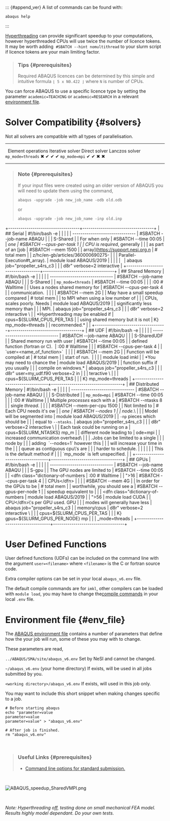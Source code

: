 <!-- The above lines, specifying the category, section and title, must be
present and always comprising the first three lines of the article. -->

::: {#append_ver}
A list of commands can be found with:

    abaqus help
:::

[Hyperthreading](https://support.nesi.org.nz/hc/en-gb/articles/360000568236)
can provide significant speedup to your computations, however
hyperthreaded CPUs will use twice the number of licence tokens. It may
be worth adding  `#SBATCH --hint nomultithread` to your slurm script if
licence tokens are your main limiting factor.

<div>

</div>

<div>

> ### Tips {#prerequisites}
>
> Required ABAQUS licences can be determined by this simple and
> intuitive formula `⌊ 5 x N0.422 ⌋` where `N` is number of CPUs.

</div>

You can force ABAQUS to use a specific licence type by setting the
parameter `academic=TEACHING` or `academic=RESEARCH` in a relevant
[environment file](#env_file).

# Solver Compatibility {#solvers}

Not all solvers are compatible with all types of parallelisation.

  ------------------- -------------------- ------------------ --------------- ----------------
                      Element operations   Iterative solver   Direct solver   Lanczos solver
  `mp_mode=threads`   ✖                    ✔                  ✔               ✔
  `mp_mode=mpi`       ✔                    ✔                  ✖               ✖
  ------------------- -------------------- ------------------ --------------- ----------------

> ### Note {#prerequisites}
>
> If your input files were created using an older version of ABAQUS you
> will need to update them using the command,
>
>     abaqus -upgrade -job new_job_name -odb old.odb
>
> or
>
>     abaqus -upgrade -job new_job_name -inp old.inp

+-----------------------------------+-----------------------------------+
| ## Serial                         |     #!/bin/bash -e                |
|                                   |                                   |
| -------------------------------   |     #SBATCH --job-name      ABAQU |
|                                   | S-Shared                          |
| For when only                     |     #SBATCH --time          00:05 |
| <dfn class="dictionary-of-numbers | :00       # Walltime              |
| ">one                             |     #SBATCH --cpus-per-task 1     |
| CPU is required</dfn>, generally  |                                   |
| as part of an [job                |     #SBATCH --mem           1500  |
| array](https://support.nesi.org.n |          # total mem              |
| z/hc/en-gb/articles/360000690275- |                                   |
| Parallel-Execution#t_array).      |     module load ABAQUS/2019       |
|                                   |                                   |
|                                   |     abaqus job="propeller_s4rs_c3 |
|                                   | d8r" verbose=2 interactive        |
+-----------------------------------+-----------------------------------+
| ## Shared Memory                  |     #!/bin/bash -e                |
|                                   |                                   |
| -------------------------------   |     #SBATCH --job-name      ABAQU |
|                                   | S-Shared                          |
| `mp_mode=threads`                 |     #SBATCH --time          00:05 |
|                                   | :00       # Walltime              |
| Uses a nodes shared memory for    |     #SBATCH --cpus-per-task 4     |
| communication.                    |                                   |
|                                   |     #SBATCH --mem           2G    |
| May have a small speedup compared |      # total mem                  |
| to MPI when using a low number of |                                   |
| CPUs, scales poorly. Needs        |     module load ABAQUS/2019       |
| significantly less memory than    |                                   |
| MPI.                              |     abaqus job="propeller_s4rs_c3 |
|                                   | d8r" verbose=2 interactive \      |
| *Hyperthreading may be enabled if |         cpus=${SLURM_CPUS_PER_TAS |
| using shared memory but it is not | K} mp_mode=threads                |
| recommended.*                     |                                   |
+-----------------------------------+-----------------------------------+
| ## UDF                            |     #!/bin/bash -e                |
|                                   |                                   |
| -------------------------------   |     #SBATCH --job-name      ABAQU |
|                                   | S-SharedUDF                       |
| Shared memory run with user       |     #SBATCH --time          00:05 |
| defined function (fortran or C).  | :00       # Walltime              |
|                                   |     #SBATCH --cpus-per-task 4     |
| `user=<name_of_function>`         |                                   |
|                                   |     #SBATCH --mem           2G    |
| Function will be compiled at      |       # total mem                 |
| start of run.                     |                                   |
|                                   |     module load imkl              |
| *You may need to chance the       |     module load ABAQUS/2019       |
| function suffix if you usually    |                                   |
| compile on windows.*              |     abaqus job="propeller_s4rs_c3 |
|                                   | d8r" user=my_udf.f90 verbose=2 in |
|                                   | teractive \                       |
|                                   |         cpus=${SLURM_CPUS_PER_TAS |
|                                   | K} mp_mode=threads                |
+-----------------------------------+-----------------------------------+
| ## Distributed Memory             |     #!/bin/bash -e                |
|                                   |                                   |
| -------------------------------   |     #SBATCH --job-name      ABAQU |
|                                   | S-Distributed                     |
| `mp_mode=mpi`                     |     #SBATCH --time          00:05 |
|                                   | :00       # Walltime              |
| Multiple *processes* each with a  |     #SBATCH --ntasks        8     |
| single *thread*.                  |                                   |
|                                   |     #SBATCH --mem-per-cpu   1500  |
| Not limited to                    |          # Each CPU needs it's ow |
| <dfn class="dictionary-of-numbers | n.                                |
| ">one                             |     #SBATCH --nodes         1     |
| node</dfn>.\                      |                                   |
| Model will be segmented into      |     module load ABAQUS/2019       |
| `-np` pieces which should be      |                                   |
| equal to `--ntasks`.              |     abaqus job="propeller_s4rs_c3 |
|                                   | d8r" verbose=2 interactive \      |
| Each task could be running on a   |         cpus=${SLURM_NTASKS} mp_m |
| different node leading to         | ode=mpi                           |
| increased communication overhead\ |                                   |
| .Jobs can be limited to a single  |                                   |
| node by                           |                                   |
| adding  `--nodes=1` however this  |                                   |
| will increase your time in the    |                                   |
| queue as contiguous cpu\'s are    |                                   |
| harder to schedule.               |                                   |
|                                   |                                   |
| This is the default method if     |                                   |
| `mp_mode` is left unspecified.    |                                   |
+-----------------------------------+-----------------------------------+
| ## GPUs                           |     #!/bin/bash -e                |
|                                   |                                   |
| -------------------------------   |     #SBATCH --job-name      ABAQU |
|                                   | S-gpu                             |
| The GPU nodes are limited to      |     #SBATCH --time          00:05 |
| <dfn class="dictionary-of-numbers | :00       # Walltime              |
| ">16                              |     #SBATCH --cpus-per-task 4     |
| CPUs</dfn>                        |                                   |
|                                   |     #SBATCH --mem           4G    |
| In order for the GPUs to be       |       # total mem                 |
| worthwhile, you should see a      |     #SBATCH --gpus-per-node 1     |
| speedup equivalent to             |                                   |
| <dfn class="dictionary-of-numbers |     module load ABAQUS/2019       |
| ">56                              |     module load CUDA              |
| CPU</dfn>\'s per GPU used. GPU    |                                   |
| modes will generally have less    |     abaqus job="propeller_s4rs_c3 |
| memory/cpus                       | d8r" verbose=2 interactive \      |
|                                   |         cpus=${SLURM_CPUS_PER_TAS |
|                                   | K} gpus=${SLURM_GPUS_PER_NODE} mp |
|                                   | _mode=threads                     |
+-----------------------------------+-----------------------------------+

# User Defined Functions 

User defined functions (UDFs) can be included on the command line with
the argument `user=<filename>` where `<filename>` is the C or fortran
source code.

Extra compiler options can be set in your local `abaqus_v6.env` file.

The default compile commands are for `imkl`, other compilers can be
loaded with `module load`, you may have to change the[compile
commands](https://support.nesi.org.nz/hc/en-gb/articles/360000329015) in
your local `.env` file.

# Environment file {#env_file}

The [ABAQUS environment
file](http://media.3ds.com/support/simulia/public/v613/installation-and-licensing-guides/books/sgb/default.htm?startat=ch04s01.html) contains
a number of parameters that define how the your job will run, some of
these you may with to change.

These parameters are read, 

`../ABAQUS/SMA/site/abaqus_v6.env` Set by NeSI and cannot be changed.

`~/abaqus_v6.env` (your home directory) If exists, will be used in all
jobs submitted by you.

`<working directory>/abaqus_v6.env` If exists, will used in this job
only.

You may want to include this short snippet when making changes specific
to a job.

    # Before starting abaqus
    echo "parameter=value
    parameter=value
    parameter=value" > "abaqus_v6.env"

    # After job is finished.
    rm "abaqus_v6.env"

 

> ### Useful Links {#prerequisites}
>
> -   [Command line options for standard
>     submission.](https://www.sharcnet.ca/Software/Abaqus610/Documentation/docs/v6.10/books/usb/default.htm?startat=pt01ch03s02abx02.html)

 

![ABAQUS\_speedup\_SharedVMPI.png](https://support.nesi.org.nz/hc/article_attachments/360002123695/ABAQUS_speedup_SharedVMPI.png)

 

*Note: Hyperthreading off, testing
d<dfn class="dictionary-of-numbers">one on small mechanical </dfn>FEA
model. Results highly model dependant. Do your own tests.*
